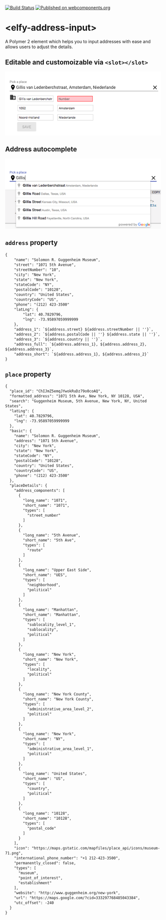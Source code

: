 [![Build Status](https://travis-ci.org/ElfyCares/elfy-address-input.svg?branch=master)](https://travis-ci.org/ElfyCares/elfy-address-input)
[![Published on webcomponents.org](https://img.shields.io/badge/webcomponents.org-published-blue.svg)](https://www.webcomponents.org/element/ElfyCares/elfy-address-input)

# \<elfy-address-input\>

A Polymer 2 element which helps you to input addresses with ease and allows users to adjust the details.

## Editable and customoizable via `<slot></slot>`
![alt text](https://raw.githubusercontent.com/ElfyCares/elfy-address-input/master/demo/demo1.png)

## Address autocomplete

![alt text](https://raw.githubusercontent.com/ElfyCares/elfy-address-input/master/demo/demo2.png)

## `address` property

```
{   
    "name": "Solomon R. Guggenheim Museum",
    "street": "1071 5th Avenue",
    "streetNumber": "10",
    "city": "New York",
    "state": "New York",
    "stateCode": "NY",
    "postalCode": "10128",
    "country": "United States",
    "countryCode": "US",
    "phone": "(212) 423-3500"
    "latLng": {
        "lat": 40.7829796,
        "lng": -73.95897059999999
    },
    "address_1": `${address.street} ${address.streetNumber || ''}`,
    "address_2": `${address.postalCode || ''} ${address.state || ''}`,
    "address_3": `${address.country || ''}`,
    "address_full": `${address.address_1}, ${address.address_2}, ${address.address_3}`,
    "address_short": `${address.address_1}, ${address.address_2}`
}
```

## `place` property

```
{
  "place_id": "ChIJmZ5emqJYwokRuDz79o0coAQ",
  "formatted_address": "1071 5th Ave, New York, NY 10128, USA",
  "search": "Guggenheim Museum, 5th Avenue, New York, NY, United States",
  "latLng": {
    "lat": 40.7829796,
    "lng": -73.95897059999999
  },
  "basic": {
    "name": "Solomon R. Guggenheim Museum",
    "address": "1071 5th Avenue",
    "city": "New York",
    "state": "New York",
    "stateCode": "NY",
    "postalCode": "10128",
    "country": "United States",
    "countryCode": "US",
    "phone": "(212) 423-3500"
  },
  "placeDetails": {
    "address_components": [
      {
        "long_name": "1071",
        "short_name": "1071",
        "types": [
          "street_number"
        ]
      },
      {
        "long_name": "5th Avenue",
        "short_name": "5th Ave",
        "types": [
          "route"
        ]
      },
      {
        "long_name": "Upper East Side",
        "short_name": "UES",
        "types": [
          "neighborhood",
          "political"
        ]
      },
      {
        "long_name": "Manhattan",
        "short_name": "Manhattan",
        "types": [
          "sublocality_level_1",
          "sublocality",
          "political"
        ]
      },
      {
        "long_name": "New York",
        "short_name": "New York",
        "types": [
          "locality",
          "political"
        ]
      },
      {
        "long_name": "New York County",
        "short_name": "New York County",
        "types": [
          "administrative_area_level_2",
          "political"
        ]
      },
      {
        "long_name": "New York",
        "short_name": "NY",
        "types": [
          "administrative_area_level_1",
          "political"
        ]
      },
      {
        "long_name": "United States",
        "short_name": "US",
        "types": [
          "country",
          "political"
        ]
      },
      {
        "long_name": "10128",
        "short_name": "10128",
        "types": [
          "postal_code"
        ]
      }
    ],
    "icon": "https://maps.gstatic.com/mapfiles/place_api/icons/museum-71.png",
    "international_phone_number": "+1 212-423-3500",
    "permanently_closed": false,
    "types": [
      "museum",
      "point_of_interest",
      "establishment"
    ],
    "website": "http://www.guggenheim.org/new-york",
    "url": "https://maps.google.com/?cid=333297768485043384",
    "utc_offset": -240
  }
}
```
